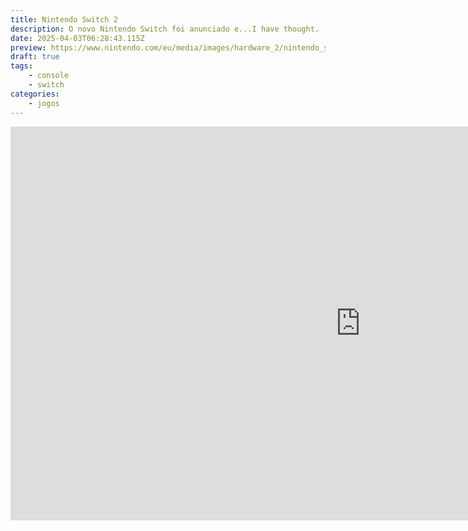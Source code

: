 ```yaml
---
title: Nintendo Switch 2
description: O novo Nintendo Switch foi anunciado e...I have thought.
date: 2025-04-03T06:28:43.115Z
preview: https://www.nintendo.com/eu/media/images/hardware_2/nintendo_switch_18/nintendo_switch_2_landing_page/2x1_NSwitch2_HWKeyvisual_image1280w.jpg
draft: true
tags:
    - console
    - switch
categories:
    - jogos
---
```

<iframe width="1120" height="630" src="https://www.youtube-nocookie.com/embed/KN0-ve3X4kI?si=1_GTDHu-SzOmSYxC" title="YouTube video player" frameborder="0" allow="accelerometer; autoplay; clipboard-write; encrypted-media; gyroscope; picture-in-picture; web-share" referrerpolicy="strict-origin-when-cross-origin" allowfullscreen></iframe>